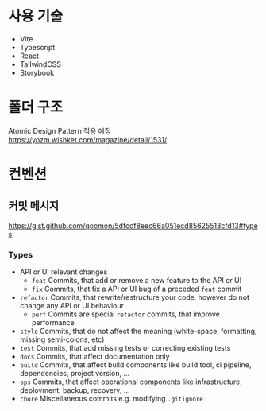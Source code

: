 # 사용 기술
- Vite
- Typescript
- React
- TailwindCSS
- Storybook

# 폴더 구조
Atomic Design Pattern 적용 예정  
https://yozm.wishket.com/magazine/detail/1531/

# 컨벤션
## 커밋 메시지
https://gist.github.com/qoomon/5dfcdf8eec66a051ecd85625518cfd13#types
### Types
- API or UI relevant changes
    - `feat` Commits, that add or remove a new feature to the API or UI
    - `fix` Commits, that fix a API or UI bug of a preceded `feat` commit
- `refactor` Commits, that rewrite/restructure your code, however do not change any API or UI behaviour
    - `perf` Commits are special `refactor` commits, that improve performance
- `style` Commits, that do not affect the meaning (white-space, formatting, missing semi-colons, etc)
- `test` Commits, that add missing tests or correcting existing tests
- `docs` Commits, that affect documentation only
- `build` Commits, that affect build components like build tool, ci pipeline, dependencies, project version, ...
- `ops` Commits, that affect operational components like infrastructure, deployment, backup, recovery, ...
- `chore` Miscellaneous commits e.g. modifying `.gitignore`
